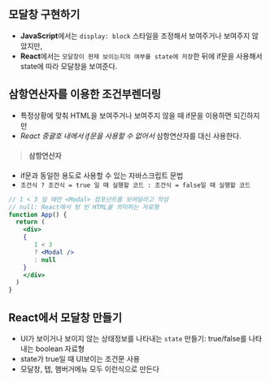 ## 모달창 구현하기

- **JavaScript**에서는 `display: block` 스타일을 조정해서 보여주거나 보여주지 않았지만,
- **React**에서는 `모달창이 현재 보이는지의 여부를 state에 저장`한 뒤에 if문을 사용해서 state에 따라 모달창을 보여준다.

## 삼항연산자를 이용한 조건부렌더링

- 특정상황에 맞춰 HTML을 보여주거나 보여주지 않을 때 if문을 이용하면 되긴하지만
- *React 중괄호 내에서 if문을 사용할 수 없어서* 삼항연산자를 대신 사용한다.

> #### 삼항연산자

- if문과 동일한 용도로 사용할 수 있는 자바스크립트 문법
- `조건식 ? 조건식 = true 일 때 실행할 코드 : 조건식 = false일 때 실행할 코드`

```jsx
// 1 < 3 일 때만 <Modal> 컴포넌트를 보여달라고 작성
// null: React에서 텅 빈 HTML을 의미하는 자료형
function App() {
  return (
    <div>
    {
       1 < 3
       ? <Modal />
       : null
    }
    </div>
  )
}
```

## React에서 모달창 만들기

- UI가 보이거나 보이지 않는 상태정보를 나타내는 `state` 만들기: true/false를 나타내는 boolean 자료형
- state가 true일 때 UI보이는 조건문 사용
- 모달창, 탭, 햄버거메뉴 모두 이런식으로 만든다




